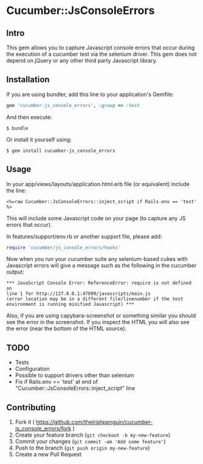 # Cucumber::JsConsoleErrors

## Intro
This gem allows you to capture Javascript console errors that occur during the
execution of a cucumber test via the selenium driver. This gem does not depend
on jQuery or any other third party Javascript library.

## Installation

If you are using bundler, add this line to your application's Gemfile:

```ruby
gem 'cucumber-js_console_errors', :group => :test
```

And then execute:

    $ bundle

Or install it yourself using:

    $ gem install cucumber-js_console_errors

## Usage

In your app/views/layouts/application.html.erb file (or equivalent) include the
line:

    <%=raw Cucumber::JsConsoleErrors::inject_script if Rails.env == 'test' %>

This will include some Javascript code on your page (to capture any JS errors
that occur).

In features/support/env.rb or another support file, please add:

```ruby
require 'cucumber/js_console_errors/hooks'
```

Now when you run your cucumber suite any selenium-based cukes with
Javascript errors will give a message such as the following in the
cucumber output:

```
*** JavaScript Console Error: ReferenceError: require is not defined on
line 1 for http://127.0.0.1:47099/javascripts/main.js
(error location may be in a different file/linenumber if the test
environment is running minified Javascript) ***
```

Also, if you are using capybara-screenshot or something similar you should see
the error in the screenshot. If you inspect the HTML you will also see the
error (near the bottom of the HTML source).

## TODO
* Tests
* Configuration
* Possible to support drivers other than selenium
* Fix if Rails.env == 'test' at end of "Cucumber::JsConsoleErrors::inject_script" line

## Contributing

1. Fork it ( https://github.com/theirishpenguin/cucumber-js_console_errors/fork )
2. Create your feature branch (`git checkout -b my-new-feature`)
3. Commit your changes (`git commit -am 'Add some feature'`)
4. Push to the branch (`git push origin my-new-feature`)
5. Create a new Pull Request
